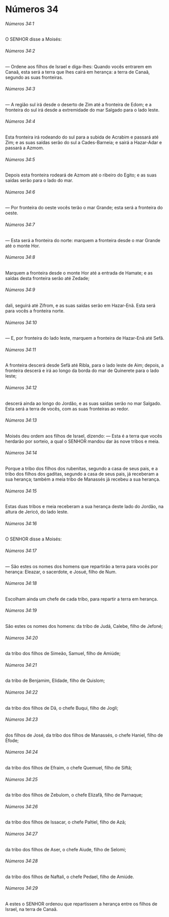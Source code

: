 # Números 34

###### Números 34:1

O SENHOR disse a Moisés:

###### Números 34:2

— Ordene aos filhos de Israel e diga-lhes: Quando vocês entrarem em Canaã, esta será a terra que lhes cairá em herança: a terra de Canaã, segundo as suas fronteiras.

###### Números 34:3

— A região sul irá desde o deserto de Zim até a fronteira de Edom; e a fronteira do sul irá desde a extremidade do mar Salgado para o lado leste.

###### Números 34:4

Esta fronteira irá rodeando do sul para a subida de Acrabim e passará até Zim; e as suas saídas serão do sul a Cades-Barneia; e sairá a Hazar-Adar e passará a Azmom.

###### Números 34:5

Depois esta fronteira rodeará de Azmom até o ribeiro do Egito; e as suas saídas serão para o lado do mar.

###### Números 34:6

— Por fronteira do oeste vocês terão o mar Grande; esta será a fronteira do oeste.

###### Números 34:7

— Esta será a fronteira do norte: marquem a fronteira desde o mar Grande até o monte Hor.

###### Números 34:8

Marquem a fronteira desde o monte Hor até a entrada de Hamate; e as saídas desta fronteira serão até Zedade;

###### Números 34:9

dali, seguirá até Zifrom, e as suas saídas serão em Hazar-Enã. Esta será para vocês a fronteira norte.

###### Números 34:10

— E, por fronteira do lado leste, marquem a fronteira de Hazar-Enã até Sefã.

###### Números 34:11

A fronteira descerá desde Sefã até Ribla, para o lado leste de Aim; depois, a fronteira descerá e irá ao longo da borda do mar de Quinerete para o lado leste;

###### Números 34:12

descerá ainda ao longo do Jordão, e as suas saídas serão no mar Salgado. Esta será a terra de vocês, com as suas fronteiras ao redor.

###### Números 34:13

Moisés deu ordem aos filhos de Israel, dizendo: — Esta é a terra que vocês herdarão por sorteio, a qual o SENHOR mandou dar às nove tribos e meia.

###### Números 34:14

Porque a tribo dos filhos dos rubenitas, segundo a casa de seus pais, e a tribo dos filhos dos gaditas, segundo a casa de seus pais, já receberam a sua herança; também a meia tribo de Manassés já recebeu a sua herança.

###### Números 34:15

Estas duas tribos e meia receberam a sua herança deste lado do Jordão, na altura de Jericó, do lado leste.

###### Números 34:16

O SENHOR disse a Moisés:

###### Números 34:17

— São estes os nomes dos homens que repartirão a terra para vocês por herança: Eleazar, o sacerdote, e Josué, filho de Num.

###### Números 34:18

Escolham ainda um chefe de cada tribo, para repartir a terra em herança.

###### Números 34:19

São estes os nomes dos homens: da tribo de Judá, Calebe, filho de Jefoné;

###### Números 34:20

da tribo dos filhos de Simeão, Samuel, filho de Amiúde;

###### Números 34:21

da tribo de Benjamim, Elidade, filho de Quislom;

###### Números 34:22

da tribo dos filhos de Dã, o chefe Buqui, filho de Jogli;

###### Números 34:23

dos filhos de José, da tribo dos filhos de Manassés, o chefe Haniel, filho de Éfode;

###### Números 34:24

da tribo dos filhos de Efraim, o chefe Quemuel, filho de Siftã;

###### Números 34:25

da tribo dos filhos de Zebulom, o chefe Elizafã, filho de Parnaque;

###### Números 34:26

da tribo dos filhos de Issacar, o chefe Paltiel, filho de Azã;

###### Números 34:27

da tribo dos filhos de Aser, o chefe Aiude, filho de Selomi;

###### Números 34:28

da tribo dos filhos de Naftali, o chefe Pedael, filho de Amiúde.

###### Números 34:29

A estes o SENHOR ordenou que repartissem a herança entre os filhos de Israel, na terra de Canaã.

